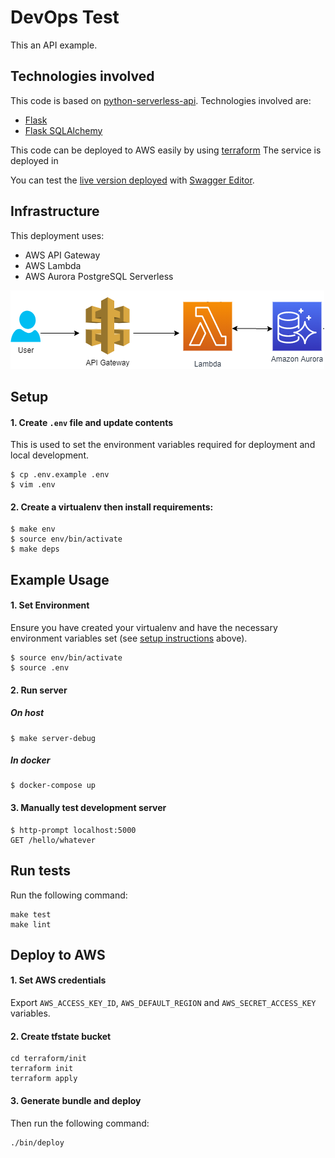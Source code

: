 # DevOps Test
This an API example.

## Technologies involved
This code is based on [python-serverless-api](https://github.com/techjacker/python-serverless-api).
Technologies involved are:
- [Flask](https://flask.palletsprojects.com/en/1.0.x/)
- [Flask SQLAlchemy](https://flask-sqlalchemy.palletsprojects.com/en/2.x/)

This code can be deployed to AWS easily by using [terraform](https://www.terraform.io/)
The service is deployed in 

You can test the [live version deployed](https://a08mdzpfvd.execute-api.eu-west-1.amazonaws.com/v1) with [Swagger Editor](https://editor.swagger.io/?url=https://raw.githubusercontent.com/dmunicio/api-serverless-flask/master/swagger/swagger.yaml).

## Infrastructure
This deployment uses:
- AWS API Gateway
- AWS Lambda
- AWS Aurora PostgreSQL Serverless

![alt text](diagram.png)

## Setup

#### 1. Create `.env` file and update contents
This is used to set the environment variables required for deployment and local development.
```
$ cp .env.example .env
$ vim .env
```

#### 2. Create a virtualenv then install requirements:
```
$ make env
$ source env/bin/activate
$ make deps
```

## Example Usage

#### 1. Set Environment
Ensure you have created your virtualenv and have the necessary environment variables set (see [setup instructions](#setup) above).
```
$ source env/bin/activate
$ source .env
```

#### 2. Run server

##### On host
```
$ make server-debug
```

##### In docker
```
$ docker-compose up
```

#### 3. Manually test development server
```
$ http-prompt localhost:5000
GET /hello/whatever
```

## Run tests
Run the following command:
```
make test
make lint
```

## Deploy to AWS

#### 1. Set AWS credentials
Export `AWS_ACCESS_KEY_ID`, `AWS_DEFAULT_REGION` and `AWS_SECRET_ACCESS_KEY` variables.

#### 2. Create tfstate bucket
```
cd terraform/init
terraform init
terraform apply
```

#### 3. Generate bundle and deploy
Then run the following command:
```
./bin/deploy
```


